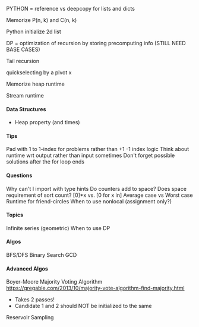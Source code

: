 PYTHON = reference vs deepcopy for lists and dicts

Memorize P(n, k) and C(n, k)

Python initialize 2d list

DP = optimization of recursion by storing precomputing info (STILL NEED BASE CASES)

Tail recursion

quickselecting by a pivot x

Memorize heap runtime

Stream runtime

#### Data Structures
- Heap property (and times)

#### Tips
Pad with 1 to 1-index for problems rather than +1 -1 index logic
Think about runtime wrt output rather than input sometimes
Don't forget possible solutions after the for loop ends
#### Questions
Why can't I import with type hints
Do counters add to space?
Does space requirement of sort count?
[0]*x vs. [0 for x in]
Average case vs Worst case
Runtime for friend-circles
When to use nonlocal (assignment only?)

#### Topics
Infinite series (geometric)
When to use DP

#### Algos
BFS/DFS
Binary Search
GCD

#### Advanced Algos
Boyer-Moore Majority Voting Algorithm
https://gregable.com/2013/10/majority-vote-algorithm-find-majority.html
- Takes 2 passes!
- Candidate 1 and 2 should NOT be initialized to the same

Reservoir Sampling
